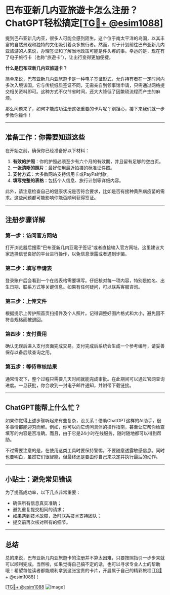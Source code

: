 # 巴布亚新几内亚旅遊卡怎么注册？ChatGPT轻松搞定[[TG💪+ @esim1088](https://t.me/s/esim1088)]

提到巴布亚新几内亚，很多人可能会感到陌生。这个位于南太平洋的岛国，以其丰富的自然景观和独特的文化吸引着众多旅行者。然而，对于计划前往巴布亚新几内亚旅游的人来说，办理签证和了解当地政策可能是件头疼的事。幸运的是，现在有了电子旅行卡（也称“旅遊卡”），让出行变得更加便捷。

**什么是巴布亚新几内亚旅遊卡？**

简单来说，巴布亚新几内亚旅遊卡是一种电子签证形式，允许持有者在一定时间内多次入境该国。它与传统纸质签证不同，无需亲自到领事馆申请，只需通过网络提交相关资料即可。这种方式不仅节省时间，还大大降低了因繁琐流程而产生的麻烦。

那么问题来了，如何才能成功注册这张重要的卡片呢？别担心，接下来我们就一步步教你操作！

---

## 准备工作：你需要知道这些

在开始之前，确保你已经准备好以下材料：

1. **有效的护照**：你的护照必须至少有六个月的有效期，并且留有足够的空白页。
2. **一张清晰的照片**：最好使用最近拍摄的标准证件照。
3. **支付方式**：大多数网站支持信用卡或PayPal付款。
4. **填写完整的表格**：包括个人信息、旅行计划等详细内容。

此外，请注意检查自己的健康状况是否符合要求，比如是否有接种黄热病疫苗的需求。这些问题都可能影响你能否顺利获得签证。

---

## 注册步骤详解

### 第一步：访问官方网站

打开浏览器后搜索“巴布亚新几内亚電子签证”或者直接输入官方网址。这里建议大家选择信誉良好的平台进行操作，以免信息泄露或者遇到诈骗。

### 第二步：填写申请表

登录账户后会看到一个在线表格需要填写。仔细核对每一项内容，特别是姓名、出生日期、联系方式等关键信息。如果有任何疑问，可以联系客服咨询。

### 第三步：上传文件

根据提示上传护照首页扫描件及个人照片。记得调整好图片格式和大小，避免因不符合规格而被退回。

### 第四步：支付费用

确认无误后进入支付页面完成交易。支付完成后系统会生成一个参考编号，请妥善保存以备后续查询之用。

### 第五步：等待审核结果

通常情况下，整个过程只需要几天时间就能完成审批。在此期间可以通过官网查询进度。一旦获批，你会收到一封电子邮件通知，并附带下载链接。

---

## ChatGPT能帮上什么忙？

如果你觉得上述步骤听起来有些复杂，没关系！借助ChatGPT这样的AI助手，很多事情都能迎刃而解。例如，你可以向它询问具体的操作指南，甚至让它帮你检查填写的内容是否准确。而且，由于它是24小时在线服务，随时随地都可以得到帮助。

不过需要注意的是，在使用这类工具时要保持警惕，不要随意透露敏感信息。同时也要明白，虽然它们很智能，但最终还是要由你自己来决定并执行最后的动作。

---

## 小贴士：避免常见错误

为了提高成功率，以下几点非常重要：
- 确保所有信息真实准确；
- 避免重复提交相同的请求；
- 如果遇到技术故障，及时联系技术支持团队；
- 提交前再次核对所有的细节。

---

## 总结

总的来说，巴布亚新几内亚旅遊卡的注册并不算太困难，只要按照指引一步步来就可以顺利完成。当然啦，如果觉得自己搞不定的话，也可以寻求专业人士的帮助哦！希望每位读者都能顺利拿到这张宝贵的卡片，开启属于自己的精彩旅程[[TG💪+ @esim1088](https://t.me/s/esim1088)]！

[[TG💪+ @esim1088](https://t.me/s/esim1088) ![Image](https://i.postimg.cc/4NQfJmqS/Snipaste-2025-05-13-00-14-12.png)]